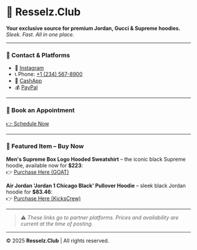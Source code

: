 # 🖤 Resselz.Club

**Your exclusive source for premium Jordan, Gucci & Supreme hoodies.**  
_Sleek. Fast. All in one place._

---

### 🔗 Contact & Platforms

- 📸 [Instagram](https://instagram.com/resselzclub)  
- 📞 Phone: [+1 (234) 567-8900](tel:+12345678900)  
- 💸 [CashApp](https://cash.app/$resselzclub)  
- 💰 [PayPal](https://paypal.me/resselzclub)

---

### 📅 Book an Appointment  
[👉 Schedule Now](https://calendly.com/resselzclub/fake-booking)

---

### 🛒 Featured Item – Buy Now

**Men's Supreme Box Logo Hooded Sweatshirt** – the iconic black Supreme hoodie, available now for **$223**:  
👉 [Purchase Here (GOAT)](https://goat.com)  

**Air Jordan 'Jordan 1 Chicago Black' Pullover Hoodie** – sleek black Jordan hoodie for **$83.46**:  
👉 [Purchase Here (KicksCrew)](https://kickscrew.com)

---

> ⚠️ _These links go to partner platforms. Prices and availability are current at the time of posting._

---

© 2025 **Resselz.Club** | All rights reserved.